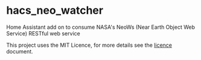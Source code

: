 # hacs_neo_watcher
Home Assistant add on to consume NASA's NeoWs (Near Earth Object Web Service) RESTful web service

This project uses the MIT Licence, for more details see the <a href="/dan_q8/hacs_neo_watcher/blob/master/doc/licence.md">licence</a> document.
